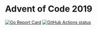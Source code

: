 # Advent of Code 2019 

[![Go Report Card](https://goreportcard.com/badge/github.com/mightymatth/advent-of-code-2019)](https://goreportcard.com/report/github.com/mightymatth/advent-of-code-2019)
<a href="https://github.com/mightymatth/advent-of-code-2019/actions"><img alt="GitHub Actions status" src="https://github.com/mightymatth/advent-of-code-2019/workflows/Test/badge.svg"></a>
